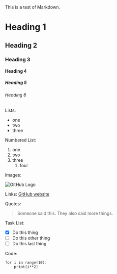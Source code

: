 This is a test of Markdown.

# Heading 1
## Heading 2
### Heading 3
#### Heading 4
##### Heading 5
###### Heading 6

Lists:
- one
- two
- three
 
Numbered List:
1. one
1. two
1. three
    1. four
    
Images:

![GitHub Logo](https://git-scm.com/images/logo@2x.png)

Links:
[GitHub website](https://github.com)

Quotes:
> Someone said this.
> They also said more things.

Task List:
- [X] Do this thing
- [ ] Do this other thing
- [ ] Do this last thing

Code:
```python3
for i in range(10):
    print(i**2)
```
